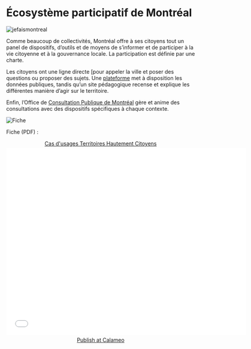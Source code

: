 <!--

---
title: Écosystème participatif de Montréal 
description: Montréal offre à ses citoyens tout un panel de dispositifs, d’outils et de moyens de s’informer et de participer à la vie citoyenne et à la gouvernance locale.
image_url: https://github.com/multibao/contributions/blob/master/media/montreal.jpg?raw=true
---

-->

# Écosystème participatif de Montréal 

![jefaismontreal](https://framapic.org/o0UEDiFzPYBo/IxcPJAWa)

Comme beaucoup de collectivités, Montréal offre à ses citoyens tout un panel de dispositifs, d’outils et de moyens de s’informer et de participer à la vie citoyenne et à la gouvernance locale. La participation est définie par une charte. 

Les citoyens ont une ligne directe [pour appeler la ville et poser des questions ou proposer des sujets. 
Une [plateforme](http://donnees.ville.montreal.qc.ca/) met à disposition les données publiques, tandis qu’un site pédagogique recense et explique les différentes manière d’agir sur le territoire. 

Enfin, l’Office de [Consultation Publique de Montréal](http://ocpm.qc.ca/) gère et anime des consultations avec des dispositifs spécifiques à chaque contexte.

![Fiche](https://framapic.org/WBhKMZfMJ3oW/qo3qERKP)

Fiche (PDF) :

<div style="text-align:center;"><div style="margin:8px 0px 4px;"><a href="http://www.calameo.com/books/0005746786d59bea5e0b6" target="_blank">Cas d'usages Territoires Hautement Citoyens</a></div><iframe src="//v.calameo.com/?bkcode=0005746786d59bea5e0b6" width="640" height="500" frameborder="0" scrolling="no" allowtransparency allowfullscreen style="margin:0 auto;"></iframe><div style="margin:4px 0px 8px;"><a href="http://www.calameo.com/">Publish at Calameo</a></div></div>

